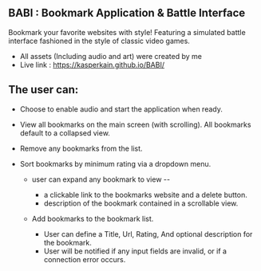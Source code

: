 ## BABI : Bookmark Application & Battle Interface

Bookmark your favorite websites with style!
Featuring a simulated battle interface fashioned in the style of classic video games.

- All assets (Including audio and art) were created by me
- Live link : https://kasperkain.github.io/BABI/

## The user can:

- Choose to enable audio and start the application when ready.
- View all bookmarks on the main screen (with scrolling). All bookmarks default to a collapsed view.
- Remove any bookmarks from the list.
- Sort bookmarks by minimum rating via a dropdown menu.

  - user can expand any bookmark to view --

    - a clickable link to the bookmarks website and a delete button.
    - description of the bookmark contained in a scrollable view.

  - Add bookmarks to the bookmark list.
    - User can define a Title, Url, Rating, And optional description for the bookmark.
    - User will be notified if any input fields are invalid, or if a connection error occurs.
